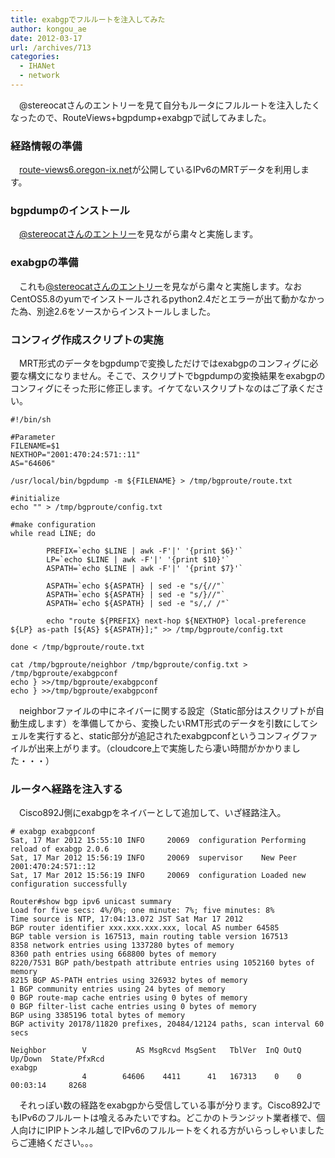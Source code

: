 ```yaml
---
title: exabgpでフルルートを注入してみた
author: kongou_ae
date: 2012-03-17
url: /archives/713
categories:
  - IHANet
  - network
---
```

　@stereocatさんのエントリーを見て自分もルータにフルルートを注入したくなったので、RouteViews+bgpdump+exabgpで試してみました。

### 経路情報の準備

　[route-views6.oregon-ix.net][1]が公開しているIPv6のMRTデータを利用します。

### bgpdumpのインストール

　<a href="http://d.hatena.ne.jp/stereocat/20120311/1331451000" target="_blank">@stereocatさんのエントリー</a>を見ながら粛々と実施します。

### exabgpの準備

　これも<a href="http://d.hatena.ne.jp/stereocat/20120311/1331450868" target="_blank">@stereocatさんのエントリー</a>を見ながら粛々と実施します。なおCentOS5.8のyumでインストールされるpython2.4だとエラーが出て動かなかった為、別途2.6をソースからインストールしました。

### コンフィグ作成スクリプトの実施

　MRT形式のデータをbgpdumpで変換しただけではexabgpのコンフィグに必要な構文になりません。そこで、スクリプトでbgpdumpの変換結果をexabgpのコンフィグにそった形に修正します。イケてないスクリプトなのはご了承ください。

<pre><code>#!/bin/sh

#Parameter
FILENAME=$1
NEXTHOP="2001:470:24:571::11"
AS="64606"

/usr/local/bin/bgpdump -m ${FILENAME} &gt; /tmp/bgproute/route.txt

#initialize
echo "" &gt; /tmp/bgproute/config.txt

#make configuration
while read LINE; do

        PREFIX=`echo $LINE | awk -F'|' '{print $6}'`
        LP=`echo $LINE | awk -F'|' '{print $10}'`
        ASPATH=`echo $LINE | awk -F'|' '{print $7}'`

        ASPATH=`echo ${ASPATH} | sed -e "s/{//"`
        ASPATH=`echo ${ASPATH} | sed -e "s/}//"`
        ASPATH=`echo ${ASPATH} | sed -e "s/,/ /"`

        echo "route ${PREFIX} next-hop ${NEXTHOP} local-preference ${LP} as-path [${AS} ${ASPATH}];" &gt;&gt; /tmp/bgproute/config.txt

done &lt; /tmp/bgproute/route.txt

cat /tmp/bgproute/neighbor /tmp/bgproute/config.txt &gt; /tmp/bgproute/exabgpconf
echo } &gt;&gt;/tmp/bgproute/exabgpconf
echo } &gt;&gt;/tmp/bgproute/exabgpconf
</code></pre>

　neighborファイルの中にネイバーに関する設定（Static部分はスクリプトが自動生成します）を準備してから、変換したいRMT形式のデータを引数にしてシェルを実行すると、static部分が追記されたexabgpconfというコンフィグファイルが出来上がります。（cloudcore上で実施したら凄い時間がかかりました・・・）　

### ルータへ経路を注入する

　Cisco892J側にexabgpをネイバーとして追加して、いざ経路注入。

<pre><code># exabgp exabgpconf                                            
Sat, 17 Mar 2012 15:55:10 INFO     20069  configuration Performing reload of exabgp 2.0.6
Sat, 17 Mar 2012 15:56:19 INFO     20069  supervisor    New Peer 2001:470:24:571::12
Sat, 17 Mar 2012 15:56:19 INFO     20069  configuration Loaded new configuration successfully
</code></pre>

<pre><code>Router#show bgp ipv6 unicast summary 
Load for five secs: 4%/0%; one minute: 7%; five minutes: 8%
Time source is NTP, 17:04:13.072 JST Sat Mar 17 2012
BGP router identifier xxx.xxx.xxx.xxx, local AS number 64585
BGP table version is 167513, main routing table version 167513
8358 network entries using 1337280 bytes of memory
8360 path entries using 668800 bytes of memory
8220/7531 BGP path/bestpath attribute entries using 1052160 bytes of memory
8215 BGP AS-PATH entries using 326932 bytes of memory
1 BGP community entries using 24 bytes of memory
0 BGP route-map cache entries using 0 bytes of memory
0 BGP filter-list cache entries using 0 bytes of memory
BGP using 3385196 total bytes of memory
BGP activity 20178/11820 prefixes, 20484/12124 paths, scan interval 60 secs

Neighbor        V           AS MsgRcvd MsgSent   TblVer  InQ OutQ Up/Down  State/PfxRcd
exabgp
                4        64606    4411      41   167313    0    0 00:03:14     8268
</code></pre>

　それっぽい数の経路をexabgpから受信している事が分ります。Cisco892JでもIPv6のフルルートは喰えるみたいですね。どこかのトランジット業者様で、個人向けにIPIPトンネル越しでIPv6のフルルートをくれる方がいらっしゃいましたらご連絡ください。。。

 [1]: http://archive.routeviews.org/route-views6/bgpdata/